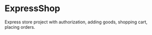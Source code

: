 # ExpressShop
Express store project with authorization, adding goods, shopping cart, placing orders.
